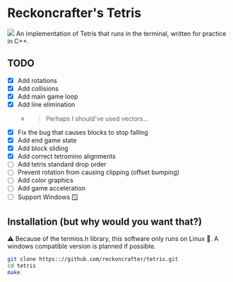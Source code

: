 # Reckoncrafter's Tetris
![](https://upload.wikimedia.org/wikipedia/commons/thumb/5/50/All_5_free_tetrominoes.svg/1200px-All_5_free_tetrominoes.svg.png)
An implementation of Tetris that runs in the terminal, written for practice in C++.

## TODO
- [x] Add rotations
- [x] Add collisions
- [x] Add main game loop
- [x] Add line elimination
  - > Perhaps I should've used vectors...
- [x] Fix the bug that causes blocks to stop falling
- [x] Add end game state
- [x] Add block sliding
- [x] Add correct tetromino alignments
- [ ] Add tetris standard drop order
- [ ] Prevent rotation from causing clipping (offset bumping)
- [ ] Add color graphics
- [ ] Add game acceleration
- [ ] Support Windows 🪟

## Installation (but why would you want that?)
:warning: Because of the termios.h library, this software only runs on Linux 🐧.
A windows compatible version is planned if possible.

```sh
git clone https:://github.com/reckoncrafter/tetris.git
cd tetris
make
```
